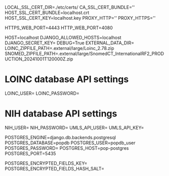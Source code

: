 LOCAL_SSL_CERT_DIR=./etc/certs/
CA_SSL_CERT_BUNDLE=''
HOST_SSL_CERT_BUNDLE=localhost.crt
HOST_SSL_CERT_KEY=localhost.key
PROXY_HTTP=''
PROXY_HTTPS=''

HTTPS_WEB_PORT=4443
HTTP_WEB_PORT=4080




HOST=localhost 
DJANGO_ALLOWED_HOSTS=localhost
DJANGO_SECRET_KEY=
DEBUG=True
EXTERNAL_DATA_DIR=
LOINC_ZIPFILE_PATH=.external/large/Loinc_2.78.zip
SNOMED_ZIPFILE_PATH=.external/large/SnomedCT_InternationalRF2_PRODUCTION_20241001T120000Z.zip
# LOINC database API settings
LOINC_USER=
LOINC_PASSWORD=

# NIH database API settings
NIH_USER=
NIH_PASSWORD=
UMLS_API_USER=
UMLS_API_KEY=

POSTGRES_ENGINE=django.db.backends.postgresql
POSTGRES_DATABASE=popdb
POSTGRES_USER=popdb_user
POSTGRES_PASSWORD=
POSTGRES_HOST=pop-postgres
POSTGRES_PORT=5435

POSTGRES_ENCRYPTED_FIELDS_KEY=
POSTGRES_ENCRYPTED_FIELDS_HASH_SALT=
